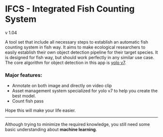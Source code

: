 ﻿# IFCS - Integrated Fish Counting System

v 1.04

A tool set that include all necessary steps to establish an automatic fish counting system in fish way. It aims to make ecological researchers to easily establish their own object detection pipeline for their target species. It is designed for fish way, but should work perfectly in any similar use case. The core algorithm for object detection in this app is [yolo v7](https://github.com/WongKinYiu/yolov7). 

### Major features:
* Annotate on both image and directly on video clip
* Asset management system specialized for yolo v7 to help you create the best model.
* Count fish pass

Hope this will make your life easier. 
___
Although trying to minimize the required knowledge, you still need some basic understanding about **machine learning**.

